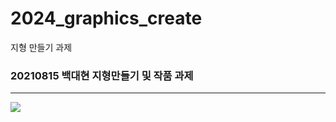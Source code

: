 # 2024_graphics_create
지형 만들기 과제
### 20210815 백대현 지형만들기 및 작품 과제
---------------------------
<img src="![GIFMaker_me (1)](https://github.com/100DH/2024_graphics_create/assets/93199016/a55d9a40-1f99-46ab-8428-9ea515ee8aa0)
">
